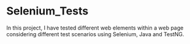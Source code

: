 # Selenium_Tests
In this project, I have tested different web elements within a web page considering different test scenarios using Selenium, Java and TestNG. 
